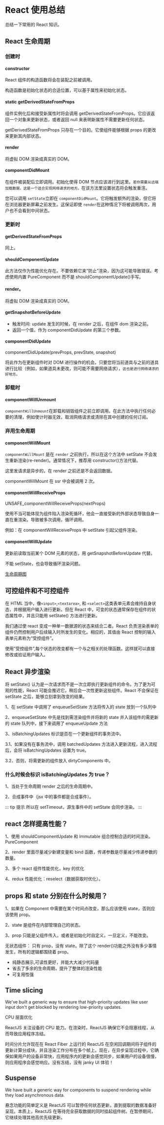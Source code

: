 # React 使用总结

总结一下常用的 React 知识。

## React 生命周期

### 创建时

#### constructor

React 组件的构造函数将会在装配之前被调用。

构造函数是初始化状态的合适位置，可以基于属性来初始化状态。

#### static getDerivedStateFromProps

组件实例化后和接受新属性时将会调用 getDerivedStateFromProps。它应该返回一个对象来更新状态，或者返回 null 来表明新属性不需要更新任何状态。

getDerivedStateFromProps 只存在一个目的。它使组件能够根据 props 的更改来更新其内部状态。

#### render

将虚拟 DOM 渲染成真实的 DOM。

#### componentDidMount

在组件被装配后立即调用。初始化使得 DOM 节点应该进行到这里。`若你需要从远端加载数据，这是一个适合实现网络请求的地方。`在该方法里设置状态将会触发重渲。

您可以调用 `setState`立即在 `componentDidMount`。它将触发额外的渲染，但它将在浏览器更新屏幕之前发生。这保证即使 `render`在这种情况下将被调用两次，用户也不会看到中间状态。

### 更新时

#### getDerivedStateFromProps

同上。

#### shouldComponentUpdate

此方法仅作为性能优化存在。不要依赖它来“防止”渲染，因为这可能导致错误。考虑使用内置 PureComponent 而不是 shouldComponentUpdate()手写。

#### render。

将虚拟 DOM 渲染成真实的 DOM。

#### getSnapshotBeforeUpdate

- 触发时间: update 发生的时候，在 render 之后，在组件 dom 渲染之前。
- 返回一个值，作为 componentDidUpdate 的第三个参数。

#### componentDidUpdate

componentDidUpdate(prevProps, prevState, snapshot)

将此作为在更新组件时对 DOM 进行操作的机会。只要您将当前道具与之前的道具进行比较（例如，如果道具未更改，则可能不需要网络请求），`这也是进行网络请求的好地方。`

### 卸载时

#### componentWillUnmount

`componentWillUnmount`在卸载和销毁组件之前立即调用。在此方法中执行任何必要的清理，例如使计时器无效，取消网络请求或清除在其中创建的任何订阅。

### 弃用生命周期

#### componentWillMount

`componentWillMount` 是在 `render` 之前执行，所以在这个方法中 setState 不会发生重新渲染(re-render)。通常情况下，推荐用 constructor()方法代替。

这里发请求是异步的，在 render 之前还是不会返回数据。

componentWillMount 在 ssr 中会被调用 2 次。

#### componentWillReceiveProps

UNSAFE_componentWillReceiveProps(nextProps)

使用不当可能体现为组件陷入渲染死循环，他会一直接受新的外部状态导致自身一直在重渲染。导致被多次调用，循环调用。

例如：在 componentWillReceiveProps 中 setState 引起父组件渲染。

#### componentWillUpdate

更新前读取当前某个 DOM 元素的状态，用 getSnapshotBeforeUpdate 代替。

不能 setState，也会导致循环渲染问题。

[生命周期图](http://projects.wojtekmaj.pl/react-lifecycle-methods-diagram/)

## 可控组件和不可控组件

在 HTML 当中，像`<input>`,`<textarea>`, 和 `<select>`这类表单元素会维持自身状态，并根据用户输入进行更新。但在 React 中，可变的状态通常保存在组件的状态属性中，并且只能用 setState() 方法进行更新。

我们通过使 react 变成一种单一数据源的状态来结合二者。React 负责渲染表单的组件仍然控制用户后续输入时所发生的变化。相应的，其值由 React 控制的输入表单元素称为“受控组件”。

使用”受控组件”,每个状态的改变都有一个与之相关的处理函数。这样就可以直接修改或验证用户输入。

## React 异步渲染

将 setState() 认为是一次请求而不是一次立即执行更新组件的命令。为了更为可观的性能，React 可能会推迟它，稍后会一次性更新这些组件。React 不会保证在 setState 之后，能够立刻拿到改变的结果。

1、在 setState 中调用了 enqueueSetState 方法将传入的 state 放到一个队列中

2、enqueueSetState 中先是找到需渲染组件并将新的 state 并入该组件的需更新的 state 队列中，接下来调用了 enqueueUpdate 方法

3、isBatchingUpdates 标识是否在一个更新组件的事务流中。

3.1、如果没有在事务流中，调用 batchedUpdates 方法进入更新流程，进入流程后，会将 isBatchingUpdates 设置为 true。

3.2、否则，将需更新的组件放入 dirtyComponents 中。

### 什么时候会标识 isBatchingUpdates 为 true？

1、当处于生命周期 render 之后的生命周期中。

2、合成事件中（jsx 中的事件都是合成事件）。

::: tip 提示
所以在 setTimeout，源生事件中的 setState 会同步渲染。
:::

## react 怎样提高性能？

1、使用 shouldComponentUpdate 和 Immutable 组合控制合适的时间渲染。PureComponent

2、render 里面尽量减少新建变量和 bind 函数，传递参数是尽量减少传递参数的数量。

3、多个 react 组件性能优化，key 的优化

4、redux 性能优化：reselect（数据获取时优化）。

## props 和 state 分别在什么时候用？

1、如果在 Component 中需要在某个时间点改变，那么应该使用 state，否则应该使用 prop。

2、state 是组件在内部管理自己的状态。

3、prop 只能是父组件传入，或者是初始化时自定义，一旦定义，不能改变。

无状态组件： 只有 prop，没有 state。除了这个 render()功能之外没有多少事情发生，所有的逻辑都围绕着 prop。

- 纯静态展示,可读性更好，并能大大减少代码量
- 省去了多余的生命周期，提升了整体的渲染性能
- 可复用性强

## Time slicing

We've built a generic way to ensure that high-priority updates like user input don't get blocked by rendering low-priority updates.

CPU 层面优化

ReactJS 关注设备的 CPU 能力。在渲染时，ReactJS 确保它不会阻塞线程，从而导致应用程序冻结。

时间分片允许现在在 React Fiber 上运行的 ReactJS 在空闲回调期间将子组件的更新计算分成块，并且渲染工作分布在多个帧上。现在，在异步呈现过程中，它确保如果用户的设备非常快，应用程序内的更新会感觉同步，如果用户的设备很慢，则应用程序会感觉响应。没有冻结，没有 janky UI 体验！

## Suspense

We have built a generic way for components to suspend rendering while they load asynchronous data.

悬念功能的简单定义是 ReactJS 可以暂停任何状态更新，直到提取的数据准备好呈现。本质上，ReactJS 在等待完全获取数据的同时挂起组件树。在暂停期间，它继续处理其他高优先级更新。
